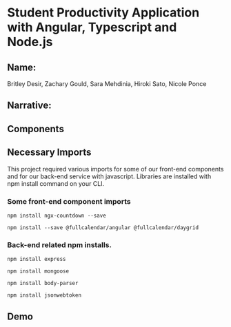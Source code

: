 # Student Productivity Application with Angular, Typescript and Node.js

## Name:

Britley Desir, Zachary Gould, Sara Mehdinia, Hiroki Sato, Nicole Ponce

## Narrative:


## Components

## Necessary Imports
This project required various imports for some of our front-end components and for our back-end service with javascript. Libraries are installed with npm install command on your CLI.
### Some front-end component imports

```
npm install ngx-countdown --save
```
```
npm install --save @fullcalendar/angular @fullcalendar/daygrid
```

### Back-end related npm installs.

```
npm install express
```
```
npm install mongoose
```
```
npm install body-parser
```
```
npm install jsonwebtoken
```

## Demo


